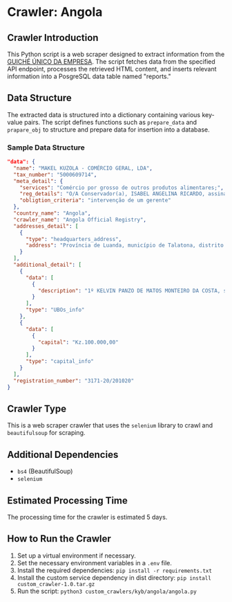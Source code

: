 # Crawler: Angola

## Crawler Introduction
This Python script is a web scraper designed to extract information from the [GUICHÉ ÚNICO DA EMPRESA](https://gue.gov.ao/portal/publicacao?empresa=____). The script fetches data from the specified API endpoint, processes the retrieved HTML content, and inserts relevant information into a PosgreSQL data table named "reports."

## Data Structure
The extracted data is structured into a dictionary containing various key-value pairs. The script defines functions such as `prepare_data` and `prapare_obj` to structure and prepare data for insertion into a database.

### Sample Data Structure
```json
"data": {
  "name": "MAKEL KUZOLA - COMÉRCIO GERAL, LDA",
  "tax_number": "5000609714",
  "meta_detail": {
    "services": "Comércio por grosso de outros produtos alimentares;",
    "reg_details": "O/A Conservador(a), ISABEL ANGELINA RICARDO, assinado em 20-10-2020 08:43:35.",
    "obligtion_criteria": "intervenção de um gerente"
  },
  "country_name": "Angola",
  "crawler_name": "Angola Official Registry",
  "addresses_detail": [
    {
      "type": "headquarters_address",
      "address": "Província de Luanda, município de Talatona, distrito urbano de Talatona, CASA Nº 112."
    }
  ],
  "additional_detail": [
    {
      "data": [
        {
          "description": "1º KELVIN PANZO DE MATOS MONTEIRO DA COSTA, solteiro, maior, de nacionalidade Angolana, natural de Luanda, província de Luanda, onde reside habitualmente no Bairro BENFICA, casa S/Nº, com uma quota no valor nominal de de KZ 50.000,00;2º MARIA MANUELA PONZO NARCISO, solteiro, maior, de nacionalidade Angolana, natural de Luanda, província de Luanda, onde reside habitualmente no Bairro Prenda, APTº 13, com uma quota no valor nominal de de KZ 50.000,00;"
        }
      ],
      "type": "UBOs_info"
    },
    {
      "data": [
        {
          "capital": "Kz.100.000,00"
        }
      ],
      "type": "capital_info"
    }
  ],
  "registration_number": "3171-20/201020"
}
```

## Crawler Type
This is a web scraper crawler that uses the `selenium` library to crawl and `beautifulsoup` for scraping.

## Additional Dependencies
- `bs4` (BeautifulSoup)
- `selenium`

## Estimated Processing Time
The processing time for the crawler is estimated 5 days.

## How to Run the Crawler
1. Set up a virtual environment if necessary.
2. Set the necessary environment variables in a `.env` file.
3. Install the required dependencies: `pip install -r requirements.txt`
4. Install the custom service dependency in dist directory: `pip install custom_crawler-1.0.tar.gz` 
5. Run the script: `python3 custom_crawlers/kyb/angola/angola.py`